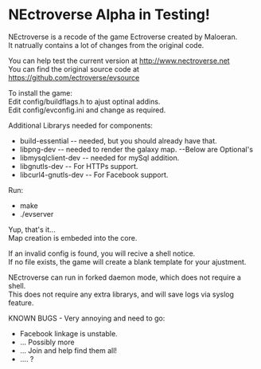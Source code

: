 NEctroverse Alpha in Testing!
========

NEctroverse is a recode of the game Ectroverse created by Maloeran.<br>
It natrually contains a lot of changes from the original code.

You can help test the current version at http://www.nectroverse.net<br>
You can find the original source code at https://github.com/ectroverse/evsource


To install the game:<br>
Edit config/buildflags.h to ajust optinal addins.<br>
Edit config/evconfig.ini and change as required.<br>

Additional Librarys needed for components:
* build-essential -- needed, but you should already have that.
* libpng-dev -- needed to render the galaxy map.
--Below are Optional's
* libmysqlclient-dev -- needed for mySql addition.
* libgnutls-dev -- For HTTPs support.
* libcurl4-gnutls-dev -- For Facebook support.

Run:
* make 
* ./evserver

Yup, that's it...<br>
Map creation is embeded into the core.

If an invalid config is found, you will recive a shell notice.<br>
If no file exists, the game will create a blank template for your ajustment.

NEctroverse can run in forked daemon mode, which does not require a shell.<br>
This does not require any extra librarys, and will save logs via syslog feature.

KNOWN BUGS - Very annoying and need to go:
* Facebook linkage is unstable.
* ... Possibly more
* ... Join and help find them all!
* .... ?
